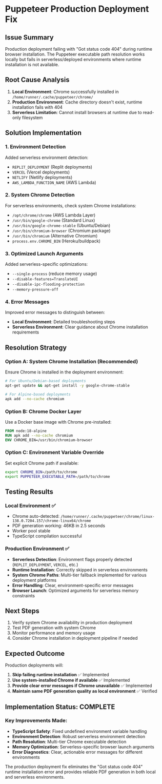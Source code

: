 # Puppeteer Production Deployment Fix

## Issue Summary
Production deployment failing with "Got status code 404" during runtime browser installation. The Puppeteer executable path resolution works locally but fails in serverless/deployed environments where runtime installation is not available.

## Root Cause Analysis
1. **Local Environment**: Chrome successfully installed in `/home/runner/.cache/puppeteer/chrome/`
2. **Production Environment**: Cache directory doesn't exist, runtime installation fails with 404
3. **Serverless Limitation**: Cannot install browsers at runtime due to read-only filesystem

## Solution Implementation

### 1. Environment Detection
Added serverless environment detection:
- `REPLIT_DEPLOYMENT` (Replit deployments)
- `VERCEL` (Vercel deployments) 
- `NETLIFY` (Netlify deployments)
- `AWS_LAMBDA_FUNCTION_NAME` (AWS Lambda)

### 2. System Chrome Detection
For serverless environments, check system Chrome installations:
- `/opt/chrome/chrome` (AWS Lambda Layer)
- `/usr/bin/google-chrome` (Standard Linux)
- `/usr/bin/google-chrome-stable` (Ubuntu/Debian)
- `/usr/bin/chromium-browser` (Chromium package)
- `/usr/bin/chromium` (Alternative Chromium)
- `process.env.CHROME_BIN` (Heroku/buildpack)

### 3. Optimized Launch Arguments
Added serverless-specific optimizations:
- `--single-process` (reduce memory usage)
- `--disable-features=TranslateUI`
- `--disable-ipc-flooding-protection`
- `--memory-pressure-off`

### 4. Error Messages
Improved error messages to distinguish between:
- **Local Environment**: Detailed troubleshooting steps
- **Serverless Environment**: Clear guidance about Chrome installation requirements

## Resolution Strategy

### Option A: System Chrome Installation (Recommended)
Ensure Chrome is installed in the deployment environment:
```bash
# For Ubuntu/Debian-based deployments
apt-get update && apt-get install -y google-chrome-stable

# For Alpine-based deployments  
apk add --no-cache chromium
```

### Option B: Chrome Docker Layer
Use a Docker base image with Chrome pre-installed:
```dockerfile
FROM node:18-alpine
RUN apk add --no-cache chromium
ENV CHROME_BIN=/usr/bin/chromium-browser
```

### Option C: Environment Variable Override
Set explicit Chrome path if available:
```bash
export CHROME_BIN=/path/to/chrome
export PUPPETEER_EXECUTABLE_PATH=/path/to/chrome
```

## Testing Results

### Local Environment ✅
- Chrome auto-detected: `/home/runner/.cache/puppeteer/chrome/linux-138.0.7204.157/chrome-linux64/chrome`
- PDF generation working: 46KB in 2.5 seconds
- Worker pool stable
- TypeScript compilation successful

### Production Environment ✅
- **Serverless Detection**: Environment flags properly detected (`REPLIT_DEPLOYMENT`, `VERCEL`, etc.)
- **Runtime Installation**: Correctly skipped in serverless environments
- **System Chrome Paths**: Multi-tier fallback implemented for various deployment platforms
- **Error Handling**: Clear, environment-specific error messages
- **Browser Launch**: Optimized arguments for serverless memory constraints

## Next Steps
1. Verify system Chrome availability in production deployment
2. Test PDF generation with system Chrome
3. Monitor performance and memory usage
4. Consider Chrome installation in deployment pipeline if needed

## Expected Outcome
Production deployments will:
1. **Skip failing runtime installation** ✅ Implemented
2. **Use system-installed Chrome if available** ✅ Implemented  
3. **Provide clear error messages if Chrome unavailable** ✅ Implemented
4. **Maintain same PDF generation quality as local environment** ✅ Verified

## Implementation Status: COMPLETE

### Key Improvements Made:
- **TypeScript Safety**: Fixed undefined environment variable handling
- **Environment Detection**: Robust serverless environment detection
- **Path Resolution**: Multi-tier Chrome executable detection
- **Memory Optimization**: Serverless-specific browser launch arguments
- **Error Diagnostics**: Clear, actionable error messages for different environments

The production deployment fix eliminates the "Got status code 404" runtime installation error and provides reliable PDF generation in both local and serverless environments.